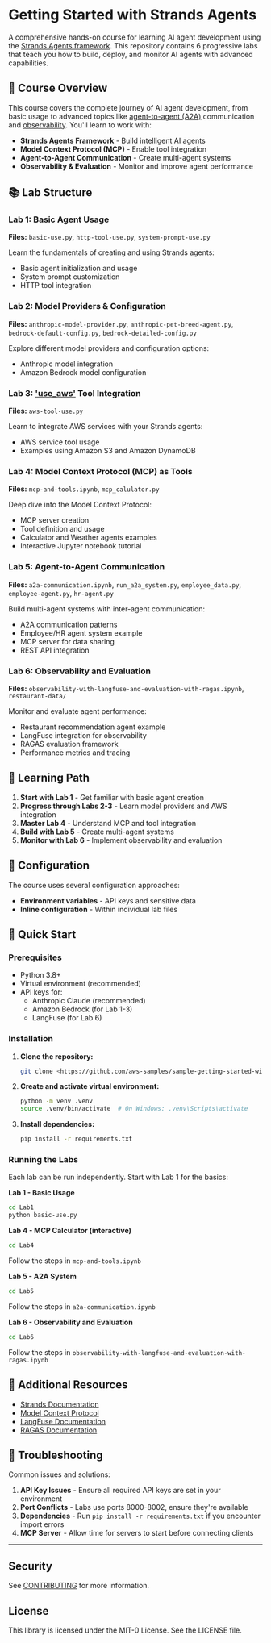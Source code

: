 # Getting Started with Strands Agents

A comprehensive hands-on course for learning AI agent development using the [Strands Agents framework](https://strandsagents.com/). This repository contains 6 progressive labs that teach you how to build, deploy, and monitor AI agents with advanced capabilities.

## 🎯 Course Overview

This course covers the complete journey of AI agent development, from basic usage to advanced topics like [agent-to-agent (A2A)](https://strandsagents.com/latest/documentation/docs/user-guide/concepts/multi-agent/agent-to-agent/) communication and [observability](https://strandsagents.com/latest/documentation/docs/user-guide/observability-evaluation/observability/). You'll learn to work with:

- **Strands Agents Framework** - Build intelligent AI agents
- **Model Context Protocol (MCP)** - Enable tool integration
- **Agent-to-Agent Communication** - Create multi-agent systems
- **Observability & Evaluation** - Monitor and improve agent performance

## 📚 Lab Structure

### Lab 1: Basic Agent Usage
**Files:** `basic-use.py`, `http-tool-use.py`, `system-prompt-use.py`

Learn the fundamentals of creating and using Strands agents:
- Basic agent initialization and usage
- System prompt customization
- HTTP tool integration

### Lab 2: Model Providers & Configuration
**Files:** `anthropic-model-provider.py`, `anthropic-pet-breed-agent.py`, `bedrock-default-config.py`, `bedrock-detailed-config.py`

Explore different model providers and configuration options:
- Anthropic model integration
- Amazon Bedrock model configuration

### Lab 3: ['use_aws'](https://github.com/strands-agents/tools/blob/main/src/strands_tools/use_aws.py) Tool Integration
**Files:** `aws-tool-use.py`

Learn to integrate AWS services with your Strands agents:
- AWS service tool usage
- Examples using Amazon S3 and Amazon DynamoDB

### Lab 4: Model Context Protocol (MCP) as Tools
**Files:** `mcp-and-tools.ipynb`, `mcp_calulator.py`

Deep dive into the Model Context Protocol:
- MCP server creation
- Tool definition and usage
- Calculator and Weather agents examples
- Interactive Jupyter notebook tutorial

### Lab 5: Agent-to-Agent Communication
**Files:** `a2a-communication.ipynb`, `run_a2a_system.py`, `employee_data.py`, `employee-agent.py`,  `hr-agent.py`

Build multi-agent systems with inter-agent communication:
- A2A communication patterns
- Employee/HR agent system example
- MCP server for data sharing
- REST API integration

### Lab 6: Observability and Evaluation
**Files:** `observability-with-langfuse-and-evaluation-with-ragas.ipynb`, `restaurant-data/`

Monitor and evaluate agent performance:
- Restaurant recommendation agent example
- LangFuse integration for observability
- RAGAS evaluation framework
- Performance metrics and tracing

## 📖 Learning Path

1. **Start with Lab 1** - Get familiar with basic agent creation
2. **Progress through Labs 2-3** - Learn model providers and AWS integration
3. **Master Lab 4** - Understand MCP and tool integration
4. **Build with Lab 5** - Create multi-agent systems
5. **Monitor with Lab 6** - Implement observability and evaluation

## 🔧 Configuration

The course uses several configuration approaches:

- **Environment variables** - API keys and sensitive data
- **Inline configuration** - Within individual lab files


## 🚀 Quick Start

### Prerequisites

- Python 3.8+
- Virtual environment (recommended)
- API keys for:
  - Anthropic Claude (recommended)
  - Amazon Bedrock (for Lab 1-3)
  - LangFuse (for Lab 6)

### Installation

1. **Clone the repository:**
   ```bash
   git clone <https://github.com/aws-samples/sample-getting-started-with-strands-agents-course.git>
   ```

2. **Create and activate virtual environment:**
   ```bash
   python -m venv .venv
   source .venv/bin/activate  # On Windows: .venv\Scripts\activate
   ```

3. **Install dependencies:**
   ```bash
   pip install -r requirements.txt
   ```

### Running the Labs

Each lab can be run independently. Start with Lab 1 for the basics:


**Lab 1 - Basic Usage**
```bash
cd Lab1
python basic-use.py
```

**Lab 4 - MCP Calculator (interactive)**
```bash
cd Lab4
```
Follow the steps in `mcp-and-tools.ipynb`

**Lab 5 - A2A System**
```bash
cd Lab5
```
Follow the steps in `a2a-communication.ipynb`

**Lab 6 - Observability and Evaluation**
```bash
cd Lab6
```
Follow the steps in `observability-with-langfuse-and-evaluation-with-ragas.ipynb`




## 📝 Additional Resources

- [Strands Documentation](https://strandsagents.com/)
- [Model Context Protocol](https://modelcontextprotocol.io/)
- [LangFuse Documentation](https://langfuse.com/docs)
- [RAGAS Documentation](https://docs.ragas.io/)

## 🐛 Troubleshooting

Common issues and solutions:

1. **API Key Issues** - Ensure all required API keys are set in your environment
2. **Port Conflicts** - Labs use ports 8000-8002, ensure they're available
3. **Dependencies** - Run `pip install -r requirements.txt` if you encounter import errors
4. **MCP Server** - Allow time for servers to start before connecting clients

---

## Security

See [CONTRIBUTING](CONTRIBUTING.md#security-issue-notifications) for more information.

## License

This library is licensed under the MIT-0 License. See the LICENSE file.